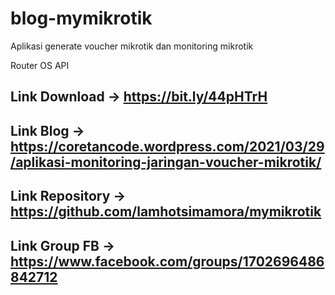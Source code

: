 # blog-mymikrotik

Aplikasi generate voucher mikrotik dan monitoring mikrotik


Router OS API

## Link Download -> https://bit.ly/44pHTrH
## Link Blog -> https://coretancode.wordpress.com/2021/03/29/aplikasi-monitoring-jaringan-voucher-mikrotik/
## Link Repository -> https://github.com/lamhotsimamora/mymikrotik
## Link Group FB -> https://www.facebook.com/groups/1702696486842712
